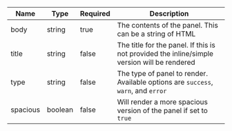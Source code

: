 | Name     | Type    | Required | Description                                                                                 |
| -------- | ------- | -------- | ------------------------------------------------------------------------------------------- |
| body     | string  | true     | The contents of the panel. This can be a string of HTML                                     |
| title    | string  | false    | The title for the panel. If this is not provided the inline/simple version will be rendered |
| type     | string  | false    | The type of panel to render. Available options are `success`, `warn`, and `error`           |
| spacious | boolean | false    | Will render a more spacious version of the panel if set to `true`                           |

